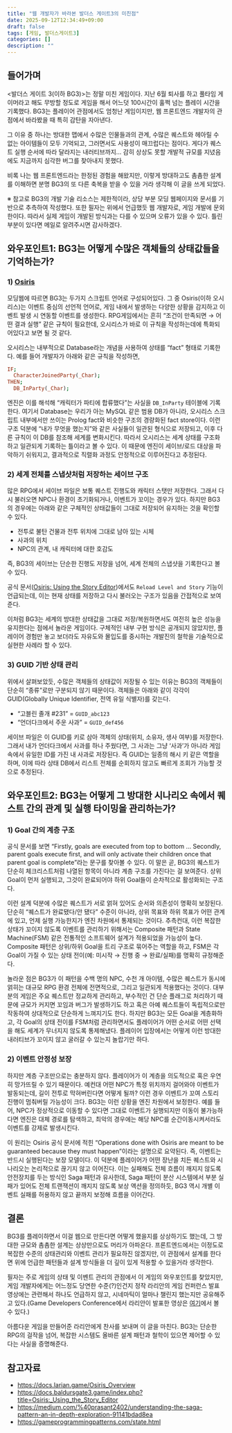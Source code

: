 ```yaml
---
title: "웹 개발자가 바라본 발더스 게이트3의 미친점"
date: 2025-09-12T12:34:49+09:00
draft: false
tags: [게임, 발더스게이트3]
categories: []
description: ""
---
```


## 들어가며

<발더스 게이트 3(이하 BG3)>는 정말 미친 게임이다. 지난 6월 퇴사를 하고 풀타임 게이머라고 해도 무방할 정도로 게임을 해서 어느덧 100시간이 훌쩍 넘는 플레이 시간을 기록했다. BG3는 플레이어 관점에서도 엄청난 게임이지만, 웹 프론트엔드 개발자의 관점에서 바라봤을 때 특히 감탄을 자아낸다.

그 이유 중 하나는 방대한 맵에서 수많은 인물들과의 관계, 수많은 퀘스트와 헤아릴 수 없는 아이템들이 모두 기억되고, 그러면서도 사용성이 매끄럽다는 점이다. 게다가 퀘스트 실행 순서에 따라 달라지는 내러티브까지… 감히 상상도 못할 개발적 규모를 지녔음에도 지금까지 심각한 버그를 찾아내지 못했다.

비록 나는 웹 프론트엔드라는 한정된 경험을 해왔지만, 이렇게 방대하고도 촘촘한 설계를 이해하면 분명 BG3의 또 다른 축복을 받을 수 있을 거라 생각해 이 글을 쓰게 되었다.

※ 참고로 BG3의 개발 기술 리소스는 제한적이라, 상당 부분 모딩 웹페이지와 문서를 기반으로 추측하여 작성했다. 또한 필자는 위에서 언급했듯 웹 개발자로, 게임 개발에 문외한이다. 따라서 실제 게임이 개발된 방식과는 다를 수 있으며 오류가 있을 수 있다. 틀린 부분이 있다면 메일로 알려주시면 감사하겠다.

## 와우포인트1: BG3는 어떻게 수많은 객체들의 상태값들을 기억하는가?

### 1) [Osiris](https://docs.larian.game/Osiris_Overview)

모딩웹에 따르면 BG3는 두가지 스크립트 언어로 구성되어있다. 그 중 Osiris(이하 오시리스)는 이벤트 중심의 선언적 언어로, 게임 내에서 발생하는 다양한 상황을 감지하고 이벤트 발생 시 연동할 이벤트를 생성한다. RPG게임에서는 흔히 “조건이 만족되면 → 어떤 결과 실행” 같은 규칙이 필요한데, 오시리스가 바로 이 규칙을 작성하는데에 특화되어있다고 보면 될 것 같다.

오시리스는 내부적으로 Database라는 개념을 사용하여 상태를 “fact” 형태로 기록한다. 예를 들어 개발자가 아래와 같은 규칙을 작성하면,

```prolog
IF;
  CharacterJoinedParty(_Char);
THEN;
  DB_InParty(_Char);
```

엔진은 이를 해석해 “캐릭터가 파티에 합류했다”는 사실을 `DB_InParty` 테이블에 기록한다. 여기서 Database는 우리가 아는 MySQL 같은 범용 DB가 아니라, 오시리스 스크립트 내부에서만 쓰이는 Prolog fact와 비슷한 구조의 경량화된 fact store이다.
이런 구조 덕분에 “내가 무엇을 했는지”와 같은 사실들이 일관된 형식으로 저장되고, 이후 다른 규칙이 이 DB를 참조해 세계를 변화시킨다. 따라서 오시리스는 세계 상태를 구조화하고 일관되게 기록하는 틀이라고 볼 수 있다. 이 때문에 엔진이 세이브/로드 대상을 파악하기 쉬워지고, 결과적으로 직렬화 과정도 안정적으로 이루어진다고 추정된다.

### 2) 세계 전체를 스냅샷처럼 저장하는 세이브 구조

많은 RPG에서 세이브 파일은 보통 퀘스트 진행도와 캐릭터 스탯만 저장한다. 그래서 다시 불러오면 NPC나 환경이 초기화되거나, 이벤트가 꼬이는 경우가 있다. 하지만 BG3의 경우에는 아래와 같은 구체적인 상태값들이 그대로 저장되어 유지하는 것을 확인할 수 있다.

- 전투로 불탄 건물과 전투 위치에 그대로 남아 있는 시체
- 사과의 위치
- NPC의 관계, 내 캐릭터에 대한 호감도

즉, BG3의 세이브는 단순한 진행도 저장을 넘어, 세계 전체의 스냅샷을 기록한다고 볼 수 있다.

공식 문서([Osiris: Using the Story Editor](https://docs.baldursgate3.game/index.php?title=Osiris:_Using_the_Story_Editor))에서도 `Reload Level and Story` 기능이 언급되는데, 이는 현재 상태를 저장하고 다시 불러오는 구조가 있음을 간접적으로 보여준다.

이처럼 BG3는 세계의 방대한 상태값을 그대로 저장/복원하면서도 여전히 높은 성능을 유지한다는 점에서 놀라운 게임이다. 구체적인 내부 구현 방식은 공개되지 않았지만, 플레이어 경험만 놓고 보더라도 자유도와 몰입도를 중시하는 개발진의 철학을 기술적으로 실현한 사례라 할 수 있다.

### 3) GUID 기반 상태 관리

위에서 살펴보았듯, 수많은 객체들의 상태값이 저장될 수 있는 이유는 BG3의 객체들이 단순히 “종류”로만 구분되지 않기 때문이다. 객체들은 아래와 같이 각각이 GUID(Globally Unique Identifier, 전역 유일 식별자)를 갖는다.

- “고블린 졸개 #231” = `GUID_abc123`
- “언더다크에서 주운 사과” = `GUID_def456`

세이브 파일은 이 GUID를 키로 삼아 객체의 상태(위치, 소유자, 생사 여부)를 저장한다. 그래서 내가 언더다크에서 사과를 하나 주웠다면, 그 사과는 그냥 ‘사과’가 아니라 게임 속에서 유일한 ID를 가진 내 사과로 저장된다. 즉 GUID는 일종의 해시 키 같은 역할을 하며, 이에 따라 상태 DB에서 리스트 전체를 순회하지 않고도 빠르게 조회가 가능할 것으로 추정된다.

## 와우포인트2: BG3는 어떻게 그 방대한 시나리오 속에서 퀘스트 간의 관계 및 실행 타이밍을 관리하는가?

### 1) Goal 간의 계층 구조

공식 문서를 보면 “Firstly, goals are executed from top to bottom … Secondly, parent goals execute first, and will only activate their children once that parent goal is complete”라는 문구를 찾아볼 수 있다. 이 말은 곧, BG3의 퀘스트가 단순히 체크리스트처럼 나열된 항목이 아니라 계층 구조를 가진다는 걸 보여준다. 상위 Goal이 먼저 실행되고, 그것이 완료되어야 하위 Goal들이 순차적으로 활성화되는 구조다.

이런 설계 덕분에 수많은 퀘스트가 서로 얽혀 있어도 순서와 의존성이 명확히 보장된다. 단순히 “퀘스트가 완료됐다/안 됐다” 수준이 아니라, 상위 목표와 하위 목표가 어떤 관계에 있고, 언제 실행 가능한지가 엔진 차원에서 통제되는 것이다. 추측컨대, 이런 복잡한 상태가 꼬이지 않도록 이벤트를 관리하기 위해서는 Composite 패턴과 State Machine(FSM) 같은 전통적인 소프트웨어 설계가 적용되었을 가능성이 높다. Composite 패턴은 상위/하위 Goal을 트리 구조로 묶어주는 역할을 하고, FSM은 각 Goal이 가질 수 있는 상태 전이(예: 미시작 → 진행 중 → 완료/실패)를 명확히 규정해준다.

놀라운 점은 BG3가 이 패턴을 수백 명의 NPC, 수천 개 아이템, 수많은 퀘스트가 동시에 얽히는 대규모 RPG 환경 전체에 전면적으로, 그리고 일관되게 적용했다는 것이다. 대부분의 게임은 주요 퀘스트만 정교하게 관리하고, 부수적인 건 단순 플래그로 처리하기 때문에 규모가 커지면 꼬임과 버그가 발생하기도 하고 혹은 아예 퀘스트들이 독립적으로만 작동하여 상대적으로 단순하게 느껴지기도 한다. 하지만 BG3는 모든 Goal을 계층화하고, 각 Goal의 상태 전이를 FSM처럼 관리하면서도 플레이어가 어떤 순서로 어떤 선택을 해도 세계가 무너지지 않도록 통제해냈다. 플레이어 입장에서는 어떻게 이런 방대한 내러티브가 꼬이지 않고 굴러갈 수 있는지 놀랍기만 하다.

### 2) 이벤트 안정성 보장

하지만 계층 구조만으로는 충분하지 않다. 플레이어가 이 계층을 의도적으로 혹은 우연히 망가뜨릴 수 있기 때문이다. 예컨대 어떤 NPC가 특정 위치까지 걸어와야 이벤트가 발동되는데, 길이 전투로 막혀버린다면 어떻게 될까? 이런 경우 이벤트가 꼬여 스토리 진행이 멈춰버릴 가능성이 크다. BG3는 이런 상황을 엔진 차원에서 보정한다. 예를 들어, NPC가 정상적으로 이동할 수 있다면 그대로 이벤트가 실행되지만 이동이 불가능하다면 엔진은 대체 경로를 탐색하고, 최악의 경우에는 해당 NPC를 순간이동시켜서라도 이벤트를 강제로 발생시킨다.

이 원리는 Osiris 공식 문서에 적힌 “Operations done with Osiris are meant to be guaranteed because they must happen”이라는 설명으로 요약된다. 즉, 이벤트는 반드시 실행된다는 보장 모델이다. 이 덕분에 플레이어가 어떤 장난을 치든 퀘스트와 시나리오는 논리적으로 끊기지 않고 이어진다. 이는 실패해도 전체 흐름이 깨지지 않도록 안전장치를 두는 방식인 Saga 패턴과 유사한데, Saga 패턴이 분산 시스템에서 부분 실패가 있어도 전체 트랜잭션이 깨지지 않도록 보상 액션을 정의하듯, BG3 역시 개별 이벤트 실패를 허용하지 않고 끝까지 보정해 흐름을 이어간다.

## 결론

BG3를 플레이하면서 이걸 웹으로 만든다면 어떻게 했을지를 상상하기도 했는데, 그 방대한 규모와 촘촘한 설계는 상상만으로도 머리가 아파온다. 프론트엔드에서는 이정도로 복잡한 수준의 상태관리와 이벤트 관리가 필요하진 않겠지만, 이 관점에서 설계를 한다면 위에 언급한 패턴들과 설계 방식들을 더 깊이 있게 적용할 수 있을거라 생각한다.

필자는 주로 게임의 상태 및 이벤트 관리의 관점에서 이 게임의 와우포인트를 찾았지만, 게임 개발자에게는 어느정도 당연한 수준(?)인건지 정작 라리안의 게임 컨퍼런스 발표 영상에는 관련해서 하나도 언급하지 않고, 시네마틱이 얼마나 챌린지 했는지만 공유해주고 있다.(Game Developers Conference에서 라리안이 발표한 영상은 [여기](https://www.youtube.com/watch?v=MdmY9Mt-vz8)에서 볼 수 있다.)

아름다운 게임을 만들어준 라리안에게 찬사를 보내며 이 글을 마친다. BG3는 단순한 RPG의 걸작을 넘어, 복잡한 시스템도 올바른 설계 패턴과 철학이 있으면 제어할 수 있다는 사실을 증명해준다.

## 참고자료

- https://docs.larian.game/Osiris_Overview
- https://docs.baldursgate3.game/index.php?title=Osiris:_Using_the_Story_Editor
- https://medium.com/%40prasant2402/understanding-the-saga-pattern-an-in-depth-exploration-91141bdad8ea
- https://gameprogrammingpatterns.com/state.html
